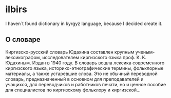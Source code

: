 # ilbirs

I haven`t found dictionary in kyrgyz language, because I decided create it.

## О словаре

Киргизско-русский словарь Юдахина составлен крупным ученым-лексикографом, исследователем киргизского языка проф. К. К. Юдахиным. Издан в 1940 году. В словарь вошла лексика современного киргизского языка, историко-этнографические термины, фольклорные материалы, а также устаревшие слова. Это не обычный переводной словарь, предназначенный в основном для преподавателей и учащихся, для переводчиков и работников печати, но и ценное пособие для специалистов по киргизскому фольклору и киргизской...
